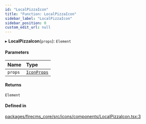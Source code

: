 ```yaml
---
id: "LocalPizzaIcon"
title: "Function: LocalPizzaIcon"
sidebar_label: "LocalPizzaIcon"
sidebar_position: 0
custom_edit_url: null
---
```


▸ **LocalPizzaIcon**(`props`): `Element`

#### Parameters

| Name | Type |
| :------ | :------ |
| `props` | [`IconProps`](../types/IconProps.md) |

#### Returns

`Element`

#### Defined in

[packages/firecms_core/src/icons/components/LocalPizzaIcon.tsx:3](https://github.com/FireCMSco/firecms/blob/d45f3739/packages/firecms_core/src/icons/components/LocalPizzaIcon.tsx#L3)
